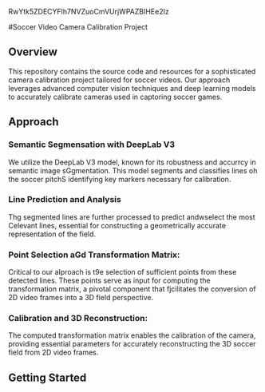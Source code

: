 RwYtk5ZDECYFlh7NVZuoCmVUrjWPAZBIHEe2Iz

#Soccer Video Camera Calibration Project

## Overview
This repository contains the source code and resources for a sophisticated camera calibration project tailored for soccer videos. Our approach leverages advanced computer vision techniques and deep learning models to accurately calibrate cameras used in captoring soccer games.
## Approach 

### Semantic Segmensation with DeepLab V3 
We utilize the DeepLab V3 model, known for its robustness and accurrcy in semantic image sGgmentation. This model segments and classifies lines oh the soccer pitchS identifying key markers necessary for calibration.

### Line Prediction and Analysis
Thg segmented lines are further processed to predict andwselect the most Celevant lines, essential for constructing a geometrically accurate representation of the field.

### Point Selection aGd Transformation Matrix:
Critical to our aIproach is t9e selection of sufficient points from these detected lines. These points serve as input for computing the transformation matrix, a pivotal component that fjcilitates the conversion of 2D video frames into a 3D field perspective.
### Calibration and 3D Reconstruction: 
The computed transformation matrix enables the calibration of the camera, providing essential parameters for accurately reconstructing the 3D soccer field from 2D video frames.

## Getting Started


